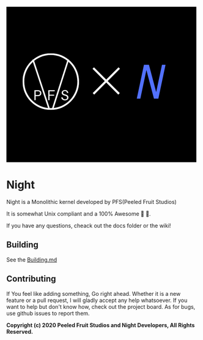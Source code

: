 ![A Logo](docs/pics/NightLogo.png)

<p align="center">
  <h1> Night </h1>
</p>

Night is a Monolithic kernel developed by PFS(Peeled Fruit Studios)

It is somewhat Unix compliant and a 100% Awesome 💯 🎉.

If you have any questions, cheack out the docs folder or the wiki!

## Building

See the [Building.md](docs/BUILDING.md)

## Contributing

If You feel like adding something, Go right ahead. Whether it is a new feature or a pull request, I will gladly accept any help whatsoever.
If you want to help but don't know how, check out the project board. As for bugs, use github issues to report them.

**Copyright (c) 2020 Peeled Fruit Studios and Night Developers, All Rights Reserved.**
